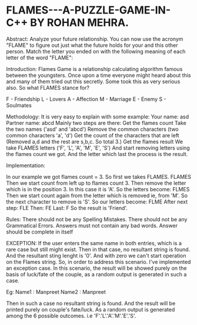 # FLAMES---A-PUZZLE-GAME-IN-C++ BY ROHAN MEHRA.

Abstract:
Analyze your future relationship. You can now use the acronym "FLAME" to figure out just what the future holds for your and this other person. Match the letter you ended on with the following meaning of each letter of the word "FLAME":

Introduction:
Flames Game is a relationship calculating algorithm famous between the youngsters. Once upon a time everyone might heard about this and many of them tried out this secretly. Some took this as very serious also. So what FLAMES stance for? 

F - Friendship 
L - Lovers 
A - Affection 
M - Marriage 
E - Enemy 
S - Soulmates
 
Methodology:
It is very easy to explain with some example: 
Your name: asd 
Partner name: abcd 
Mainly two steps are there:
Get the flames count
Take the two names ('asd' and 'abcd')
Remove the common characters (two common characters 'a', 'd')
Get the count of the characters that are left (Removed a,d and the rest are s,b,c. So total 3.)
Get the flames result
We take FLAMES letters ('F', 'L', 'A', 'M', 'E', 'S')
And start removing letters using the flames count we got.
And the letter which last the process is the result.
 
Implementation:
 
In our example we got flames count = 3. So first we takes FLAMES. 
FLAMES 
Then we start count from left up to flames count 3. Then remove the letter which is in the position 3. In this case it is 'A'. So the letters become: 
FLMES 
Then we start count again from the letter which is removed ie, from 'M'. So the next character to remove is 'S'. So our letters become: 
FLME 
After next step: 
FLE 
Then: 
FE 
Last: 
F 
So the result is 'Friend'.

Rules:
There should not be any Spelling Mistakes.
There should not be any Grammatical Errors.
Answers must not contain any bad words.
Answer should be complete in itself

EXCEPTION:
If the user enters the same name in both entries, which is a rare case but still might exist. Then in that case, no resultant string is found. And the resultant sting lenght is '0'. And with zero we can't start operation on the Flames string.
So, in order to address this scenario. I've implemented an exception case. In this scenario, the result will be showed purely on the basis of luck/fate of the couple, as a random output is generated in such a case.

Eg: Name1 : Manpreet
    Name2 : Manpreet
    
Then in such a case no resultant string is found. And the result will be printed purely on couple's fate/luck. As a random output is generated among the 6 possible outcomes. i.e 'F'.'L'.'A'.'M'.'E'.'S'.
